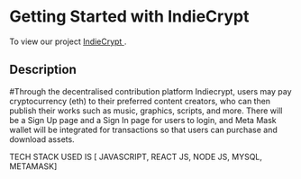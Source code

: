 # Getting Started with IndieCrypt

To view our project [ IndieCrypt ](https://Indiecrypt.site).

## Description

#Through the decentralised contribution platform Indiecrypt, users may pay cryptocurrency (eth) to their preferred content creators, who can then publish their works such as music, graphics, scripts, and more. There will be a Sign Up page and a Sign In page for users to login, and Meta Mask wallet will be integrated for transactions so that users can purchase and download assets.

TECH STACK USED IS [ JAVASCRIPT, REACT JS, NODE JS, MYSQL, METAMASK]
